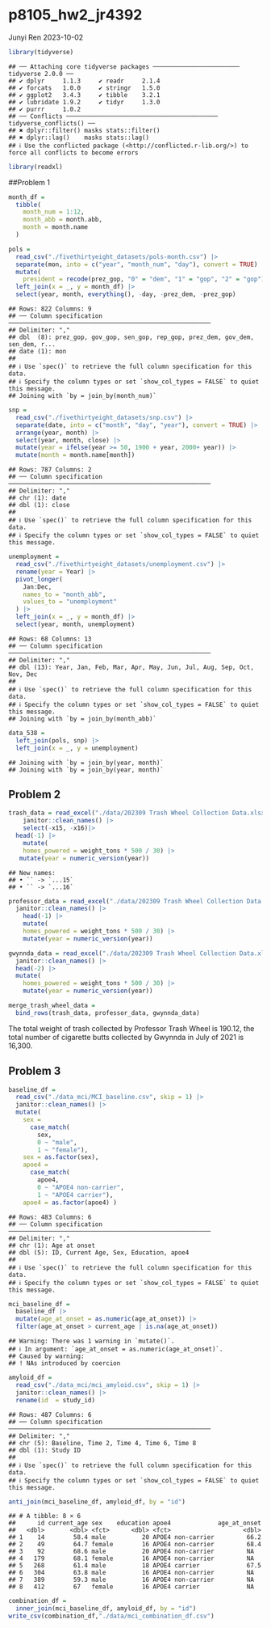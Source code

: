 p8105_hw2_jr4392
================
Junyi Ren
2023-10-02

``` r
library(tidyverse)
```

    ## ── Attaching core tidyverse packages ──────────────────────── tidyverse 2.0.0 ──
    ## ✔ dplyr     1.1.3     ✔ readr     2.1.4
    ## ✔ forcats   1.0.0     ✔ stringr   1.5.0
    ## ✔ ggplot2   3.4.3     ✔ tibble    3.2.1
    ## ✔ lubridate 1.9.2     ✔ tidyr     1.3.0
    ## ✔ purrr     1.0.2     
    ## ── Conflicts ────────────────────────────────────────── tidyverse_conflicts() ──
    ## ✖ dplyr::filter() masks stats::filter()
    ## ✖ dplyr::lag()    masks stats::lag()
    ## ℹ Use the conflicted package (<http://conflicted.r-lib.org/>) to force all conflicts to become errors

``` r
library(readxl)
```

\##Problem 1

``` r
month_df = 
  tibble(
    month_num = 1:12,
    month_abb = month.abb,
    month = month.name
  )

pols = 
  read_csv("./fivethirtyeight_datasets/pols-month.csv") |>
  separate(mon, into = c("year", "month_num", "day"), convert = TRUE) |>
  mutate(
    president = recode(prez_gop, "0" = "dem", "1" = "gop", "2" = "gop")) |>
  left_join(x = _, y = month_df) |>
  select(year, month, everything(), -day, -prez_dem, -prez_gop)
```

    ## Rows: 822 Columns: 9
    ## ── Column specification ────────────────────────────────────────────────────────
    ## Delimiter: ","
    ## dbl  (8): prez_gop, gov_gop, sen_gop, rep_gop, prez_dem, gov_dem, sen_dem, r...
    ## date (1): mon
    ## 
    ## ℹ Use `spec()` to retrieve the full column specification for this data.
    ## ℹ Specify the column types or set `show_col_types = FALSE` to quiet this message.
    ## Joining with `by = join_by(month_num)`

``` r
snp = 
  read_csv("./fivethirtyeight_datasets/snp.csv") |>
  separate(date, into = c("month", "day", "year"), convert = TRUE) |>
  arrange(year, month) |>
  select(year, month, close) |>
  mutate(year = ifelse(year >= 50, 1900 + year, 2000+ year)) |>
  mutate(month = month.name[month])
```

    ## Rows: 787 Columns: 2
    ## ── Column specification ────────────────────────────────────────────────────────
    ## Delimiter: ","
    ## chr (1): date
    ## dbl (1): close
    ## 
    ## ℹ Use `spec()` to retrieve the full column specification for this data.
    ## ℹ Specify the column types or set `show_col_types = FALSE` to quiet this message.

``` r
unemployment = 
  read_csv("./fivethirtyeight_datasets/unemployment.csv") |>
  rename(year = Year) |>
  pivot_longer(
    Jan:Dec, 
    names_to = "month_abb",
    values_to = "unemployment"
  ) |> 
  left_join(x = _, y = month_df) |> 
  select(year, month, unemployment)
```

    ## Rows: 68 Columns: 13
    ## ── Column specification ────────────────────────────────────────────────────────
    ## Delimiter: ","
    ## dbl (13): Year, Jan, Feb, Mar, Apr, May, Jun, Jul, Aug, Sep, Oct, Nov, Dec
    ## 
    ## ℹ Use `spec()` to retrieve the full column specification for this data.
    ## ℹ Specify the column types or set `show_col_types = FALSE` to quiet this message.
    ## Joining with `by = join_by(month_abb)`

``` r
data_538 = 
  left_join(pols, snp) |>
  left_join(x = _, y = unemployment)
```

    ## Joining with `by = join_by(year, month)`
    ## Joining with `by = join_by(year, month)`

## Problem 2

``` r
trash_data = read_excel("./data/202309 Trash Wheel Collection Data.xlsx", sheet = 1) |>
    janitor::clean_names() |>
    select(-x15, -x16)|>
  head(-1) |>
    mutate(
    homes_powered = weight_tons * 500 / 30) |>
   mutate(year = numeric_version(year))
```

    ## New names:
    ## • `` -> `...15`
    ## • `` -> `...16`

``` r
professor_data = read_excel("./data/202309 Trash Wheel Collection Data.xlsx", sheet = 2) |>
  janitor::clean_names() |>
    head(-1) |>
    mutate(
    homes_powered = weight_tons * 500 / 30) |>
    mutate(year = numeric_version(year))
```

``` r
gwynnda_data = read_excel("./data/202309 Trash Wheel Collection Data.xlsx", sheet = 4) |> 
  janitor::clean_names() |>
  head(-2) |>
  mutate(
    homes_powered = weight_tons * 500 / 30) |>
    mutate(year = numeric_version(year))
```

``` r
merge_trash_wheel_data = 
  bind_rows(trash_data, professor_data, gwynnda_data)
```

The total weight of trash collected by Professor Trash Wheel is 190.12,
the total number of cigarette butts collected by Gwynnda in July of 2021
is 16,300.

## Problem 3

``` r
baseline_df = 
  read_csv("./data_mci/MCI_baseline.csv", skip = 1) |>
  janitor::clean_names() |> 
  mutate(
    sex = 
      case_match(
        sex, 
        0 ~ "male", 
        1 ~ "female"),
    sex = as.factor(sex), 
    apoe4 = 
      case_match(
        apoe4, 
        0 ~ "APOE4 non-carrier",
        1 ~ "APOE4 carrier"),
    apoe4 = as.factor(apoe4) ) 
```

    ## Rows: 483 Columns: 6
    ## ── Column specification ────────────────────────────────────────────────────────
    ## Delimiter: ","
    ## chr (1): Age at onset
    ## dbl (5): ID, Current Age, Sex, Education, apoe4
    ## 
    ## ℹ Use `spec()` to retrieve the full column specification for this data.
    ## ℹ Specify the column types or set `show_col_types = FALSE` to quiet this message.

``` r
mci_baseline_df = 
  baseline_df |>
  mutate(age_at_onset = as.numeric(age_at_onset)) |>
  filter(age_at_onset > current_age | is.na(age_at_onset))
```

    ## Warning: There was 1 warning in `mutate()`.
    ## ℹ In argument: `age_at_onset = as.numeric(age_at_onset)`.
    ## Caused by warning:
    ## ! NAs introduced by coercion

``` r
amyloid_df = 
  read_csv("./data_mci/mci_amyloid.csv", skip = 1) |>
  janitor::clean_names() |>
  rename(id  = study_id)
```

    ## Rows: 487 Columns: 6
    ## ── Column specification ────────────────────────────────────────────────────────
    ## Delimiter: ","
    ## chr (5): Baseline, Time 2, Time 4, Time 6, Time 8
    ## dbl (1): Study ID
    ## 
    ## ℹ Use `spec()` to retrieve the full column specification for this data.
    ## ℹ Specify the column types or set `show_col_types = FALSE` to quiet this message.

``` r
anti_join(mci_baseline_df, amyloid_df, by = "id")
```

    ## # A tibble: 8 × 6
    ##      id current_age sex    education apoe4             age_at_onset
    ##   <dbl>       <dbl> <fct>      <dbl> <fct>                    <dbl>
    ## 1    14        58.4 male          20 APOE4 non-carrier         66.2
    ## 2    49        64.7 female        16 APOE4 non-carrier         68.4
    ## 3    92        68.6 male          20 APOE4 non-carrier         NA  
    ## 4   179        68.1 female        16 APOE4 non-carrier         NA  
    ## 5   268        61.4 male          18 APOE4 carrier             67.5
    ## 6   304        63.8 male          16 APOE4 non-carrier         NA  
    ## 7   389        59.3 male          16 APOE4 non-carrier         NA  
    ## 8   412        67   female        16 APOE4 carrier             NA

``` r
combination_df = 
  inner_join(mci_baseline_df, amyloid_df, by = "id")
write_csv(combination_df,"./data/mci_combination_df.csv")
```
